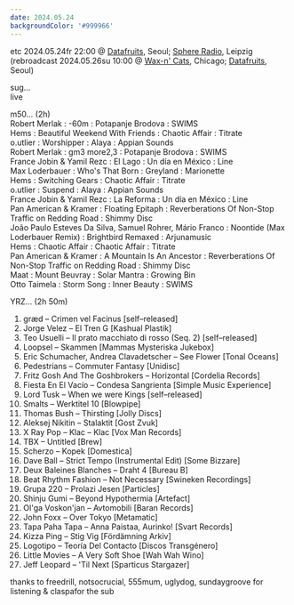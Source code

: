 ```yaml
---
date: 2024.05.24
backgroundColor: '#999966'
---
```


etc 2024.05.24fr 22:00 @ [Datafruits](http://www.datafruits.fm/), Seoul; [Sphere Radio](http://www.sphere-radio.net/), Leipzig  
(rebroadcast 2024.05.26su 10:00 @ [Wax-n' Cats](http://www.twitch.tv/waxncats), Chicago; [Datafruits](http://www.datafruits.fm/), Seoul)  

sug...  
live  

m50... (2h)  
Robert Merlak : -60m : Potapanje Brodova : SWIMS  
Hems : Beautiful Weekend With Friends : Chaotic Affair : Titrate  
o.utlier : Worshipper : Alaya : Appian Sounds  
Robert Merlak : gm3 more2,3 : Potapanje Brodova : SWIMS  
France Jobin & Yamil Rezc : El Lago : Un día en México : Line  
Max Loderbauer : Who's That Born : Greyland : Marionette  
Hems : Switching Gears : Chaotic Affair : Titrate  
o.utlier : Suspend : Alaya : Appian Sounds  
France Jobin & Yamil Rezc : La Reforma : Un día en México : Line  
Pan American & Kramer : Floating Epitaph : Reverberations Of Non-Stop Traffic on Redding Road : Shimmy Disc  
João Paulo Esteves Da Silva, Samuel Rohrer, Mário Franco : Noontide (Max Loderbauer Remix) : Brightbird Remaxed : Arjunamusic  
Hems : Chaotic Affair : Chaotic Affair : Titrate  
Pan American & Kramer : A Mountain Is An Ancestor : Reverberations Of Non-Stop Traffic on Redding Road : Shimmy Disc  
Maat : Mount Beuvray : Solar Mantra : Growing Bin  
Otto Taimela : Storm Song : Inner Beauty : SWIMS  

YRZ... (2h 50m)  
1) græd – Crimen vel Facinus \[self–released\]  
2) Jorge Velez – El Tren G \[Kashual Plastik\]  
3) Teo Usuelli – Il prato macchiato di rosso (Seq. 2) \[self–released\]  
4) Loopsel – Skammen \[Mammas Mysteriska Jukebox\]  
5) Eric Schumacher, Andrea Clavadetscher – See Flower \[Tonal Oceans\]  
6) Pedestrians – Commuter Fantasy \[Unidisc\]  
7) Fritz Gosh And The Goshbrokers – Horizontal \[Cordelia Records\]  
8) Fiesta En El Vacío – Condesa Sangrienta \[Simple Music Experience\]  
9) Lord Tusk – When we were Kings \[self–released\]  
10) Smalts – Werktitel 10 \[Blowpipe\]  
11) Thomas Bush – Thirsting \[Jolly Discs\]  
12) Aleksej Nikitin – Stalaktit \[Gost Zvuk\]  
13) X Ray Pop – Klac – Klac \[Vox Man Records\]  
14) TBX – Untitled \[Brew\]  
15) Scherzo – Kopek \[Domestica\]  
16) Dave Ball – Strict Tempo (Instrumental Edit) \[Some Bizzare\]  
17) Deux Baleines Blanches – Draht 4 \[Bureau B\]  
18) Beat Rhythm Fashion – Not Necessary \[Swineken Recordings\]  
19) Grupa 220 – Prolazi Jesen \[Particles\]  
20) Shinju Gumi – Beyond Hypothermia \[Artefact\]  
21) Ol'ga Voskon'jan – Avtomobili \[Baran Records\]  
22) John Foxx – Over Tokyo \[Metamatic\]  
23) Tapa Paha Tapa – Anna Paistaa, Aurinko! \[Svart Records\]  
24) Kizza Ping – Stig Vig \[Fördämning Arkiv\]  
25) Logotipo – Teoría Del Contacto \[Discos Transgénero\]  
26) Little Movies – A Very Soft Shoe \[Wah Wah Wino\]  
27) Jeff Leopard – 'Til Next \[Sparticus Stargazer\]  

thanks to freedrill, notsocrucial, 555mum, uglydog, sundaygroove for listening & claspafor the sub